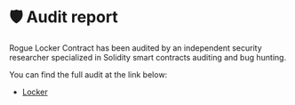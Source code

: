 # 🛡 Audit report

Rogue Locker Contract has been audited by an independent security researcher specialized in Solidity smart contracts auditing and bug hunting.

You can find the full audit at the link below:

* [Locker](https://github.com/roguefinance/rogue/blob/main/Rogue-Finance-Security-Review-Official.pdf)
